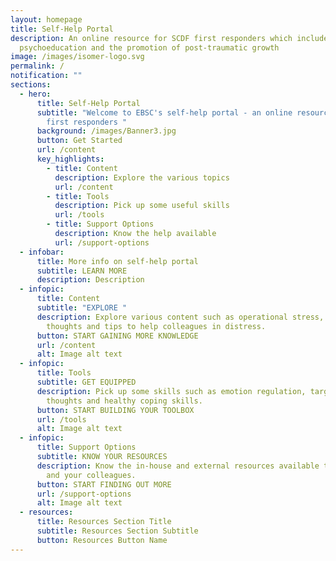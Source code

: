 ```yaml
---
layout: homepage
title: Self-Help Portal
description: An online resource for SCDF first responders which includes
  psychoeducation and the promotion of post-traumatic growth
image: /images/isomer-logo.svg
permalink: /
notification: ""
sections:
  - hero:
      title: Self-Help Portal
      subtitle: "Welcome to EBSC's self-help portal - an online resource for SCDF's
        first responders "
      background: /images/Banner3.jpg
      button: Get Started
      url: /content
      key_highlights:
        - title: Content
          description: Explore the various topics
          url: /content
        - title: Tools
          description: Pick up some useful skills
          url: /tools
        - title: Support Options
          description: Know the help available
          url: /support-options
  - infobar:
      title: More info on self-help portal
      subtitle: LEARN MORE
      description: Description
  - infopic:
      title: Content
      subtitle: "EXPLORE "
      description: Explore various content such as operational stress, automatic
        thoughts and tips to help colleagues in distress.
      button: START GAINING MORE KNOWLEDGE
      url: /content
      alt: Image alt text
  - infopic:
      title: Tools
      subtitle: GET EQUIPPED
      description: Pick up some skills such as emotion regulation, targeting automatic
        thoughts and healthy coping skills.
      button: START BUILDING YOUR TOOLBOX
      url: /tools
      alt: Image alt text
  - infopic:
      title: Support Options
      subtitle: KNOW YOUR RESOURCES
      description: Know the in-house and external resources available to support you
        and your colleagues.
      button: START FINDING OUT MORE
      url: /support-options
      alt: Image alt text
  - resources:
      title: Resources Section Title
      subtitle: Resources Section Subtitle
      button: Resources Button Name
---
```

